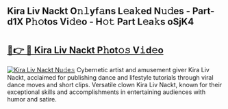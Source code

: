 ## Kira Liv Nackt O𝚗𝚕yf𝚊ns L𝚎a𝚔ed N𝚞𝚍es - Part-d1X P𝚑𝚘tos Vi𝚍𝚎o - H𝚘𝚝 Part L𝚎a𝚔s oSjK4

# <h2><a href="http://kf7s29i.oniu.top/?m=Kira+Liv+Nackt">🔗👉 🔴 Kira Liv Nackt P𝚑ot𝚘𝚜 V𝚒d𝚎o</a></h2>

[![Kira Liv Nackt Nu𝚍e𝚜](https://i.imgur.com/0qMVB7G.gif)](http://kf7s29i.oniu.top/?m=Kira+Liv+Nackt)
Cybernetic artist and amusement giver Kira Liv Nackt, acclaimed for publishing dance and lifestyle tutorials through viral dance moves and short clips. Versatile clown Kira Liv Nackt, known for their exceptional skills and accomplishments in entertaining audiences with humor and satire.  
